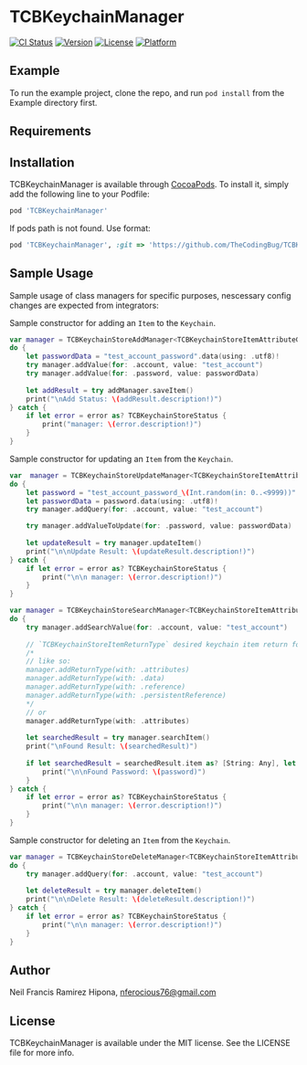 # TCBKeychainManager

[![CI Status](https://img.shields.io/travis/TCBKeychainManager/TCBKeychainManager.svg?style=flat)](https://travis-ci.org/TCBKeychainManager/TCBKeychainManager)
[![Version](https://img.shields.io/cocoapods/v/TCBKeychainManager.svg?style=flat)](https://cocoapods.org/pods/TCBKeychainManager)
[![License](https://img.shields.io/cocoapods/l/TCBKeychainManager.svg?style=flat)](https://cocoapods.org/pods/TCBKeychainManager)
[![Platform](https://img.shields.io/cocoapods/p/TCBKeychainManager.svg?style=flat)](https://cocoapods.org/pods/TCBKeychainManager)

## Example

To run the example project, clone the repo, and run `pod install` from the Example directory first.

## Requirements

## Installation

TCBKeychainManager is available through [CocoaPods](https://cocoapods.org). To install
it, simply add the following line to your Podfile:

```ruby
pod 'TCBKeychainManager'
```

If pods path is not found. Use format: 
```ruby
pod 'TCBKeychainManager', :git => 'https://github.com/TheCodingBug/TCBKeychainManager.git'
```

## Sample Usage

Sample usage of class managers for specific purposes, nescessary config changes are expected from integrators:

Sample constructor for adding an `Item` to the `Keychain`.
```Swift
var manager = TCBKeychainStoreAddManager<TCBKeychainStoreItemAttributeGenericPassword>(itemType: .genericPassword)
do {
    let passwordData = "test_account_password".data(using: .utf8)!
    try manager.addValue(for: .account, value: "test_account")
    try manager.addValue(for: .password, value: passwordData)
    
    let addResult = try addManager.saveItem()
    print("\nAdd Status: \(addResult.description!)")
} catch {
    if let error = error as? TCBKeychainStoreStatus {
        print("manager: \(error.description!)")
    }
}
```

Sample constructor for updating an `Item` from the `Keychain`.
```Swift
var  manager = TCBKeychainStoreUpdateManager<TCBKeychainStoreItemAttributeGenericPassword, TCBKeychainStoreItemAttributeSearchQuery>(itemType: .genericPassword)        
do {
    let password = "test_account_password_\(Int.random(in: 0..<9999))"
    let passwordData = password.data(using: .utf8)!
    try manager.addQuery(for: .account, value: "test_account")

    try manager.addValueToUpdate(for: .password, value: passwordData)
    
    let updateResult = try manager.updateItem()
    print("\n\nUpdate Result: \(updateResult.description!)")
} catch {
    if let error = error as? TCBKeychainStoreStatus {
        print("\n\n manager: \(error.description!)")
    }
}
```

```Swift
var manager = TCBKeychainStoreSearchManager<TCBKeychainStoreItemAttributeGenericPassword, TCBKeychainStoreItemAttributeSearchQuery>(itemType: .genericPassword)
do {
    try manager.addSearchValue(for: .account, value: "test_account")
    
    // `TCBKeychainStoreItemReturnType` desired keychain item return format, this can be combine to each other availabl formats.
    /*
    // like so:
    manager.addReturnType(with: .attributes)
    manager.addReturnType(with: .data)
    manager.addReturnType(with: .reference)
    manager.addReturnType(with: .persistentReference)
    */
    // or
    manager.addReturnType(with: .attributes)
    
    let searchedResult = try manager.searchItem()
    print("\nFound Result: \(searchedResult)")
    
    if let searchedResult = searchedResult.item as? [String: Any], let pwdData = searchedResult[TCBKeychainStoreItemAttributeGenericPassword.password.attributeKey] as? Data, let password = String(data: pwdData, encoding: String.Encoding.utf8) {
        print("\n\nFound Password: \(password)")
    }
} catch {
    if let error = error as? TCBKeychainStoreStatus {
        print("\n\n manager: \(error.description!)")
    }
}
```

Sample constructor for deleting an `Item` from the `Keychain`.
```Swift
var manager = TCBKeychainStoreDeleteManager<TCBKeychainStoreItemAttributeGenericPassword, TCBKeychainStoreItemAttributeSearchQuery>(itemType: .genericPassword)
do {
    try manager.addQuery(for: .account, value: "test_account")
    
    let deleteResult = try manager.deleteItem()
    print("\n\nDelete Result: \(deleteResult.description!)")
} catch {
    if let error = error as? TCBKeychainStoreStatus {
        print("\n\n manager: \(error.description!)")
    }
}
```

## Author

Neil Francis Ramirez Hipona, nferocious76@gmail.com

## License

TCBKeychainManager is available under the MIT license. See the LICENSE file for more info.
